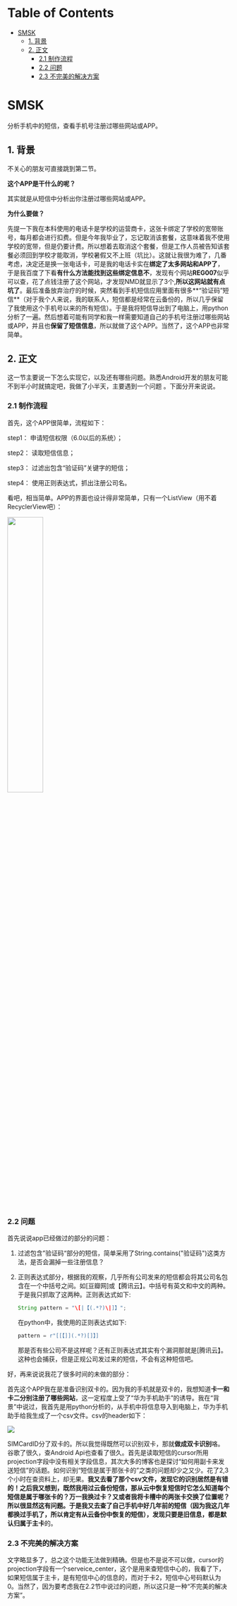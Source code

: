 Table of Contents
=================

* [SMSK](#smsk)
  * [1\. 背景](#1-%E8%83%8C%E6%99%AF)
  * [2\. 正文](#2-%E6%AD%A3%E6%96%87)
    * [2\.1 制作流程](#21-%E5%88%B6%E4%BD%9C%E6%B5%81%E7%A8%8B)
    * [2\.2 问题](#22-%E9%97%AE%E9%A2%98)
    * [2\.3 不完美的解决方案](#23-%E4%B8%8D%E5%AE%8C%E7%BE%8E%E7%9A%84%E8%A7%A3%E5%86%B3%E6%96%B9%E6%A1%88)

# SMSK

分析手机中的短信，查看手机号注册过哪些网站或APP。

## 1. 背景

不关心的朋友可直接跳到第二节。

**这个APP是干什么的呢？**

其实就是从短信中分析出你注册过哪些网站或APP。

**为什么要做？**

先提一下我在本科使用的电话卡是学校的运营商卡，这张卡绑定了学校的宽带账号，每月都会进行扣费。但是今年我毕业了，忘记取消该套餐，这意味着我不使用学校的宽带，但是仍要计费。所以想着去取消这个套餐，但是工作人员被告知该套餐必须回到学校才能取消，学校暑假又不上班（坑比）。这就让我很为难了，几番考虑，决定还是换一张电话卡，可是我的电话卡实在**绑定了太多网站和APP了**，于是我百度了下看**有什么方法能找到这些绑定信息不**，发现有个网站**REG007**似乎可以查，花了点钱注册了这个网站，才发现NMD就显示了3个,**所以这网站就有点坑了**。最后准备放弃治疗的时候，突然看到手机短信应用里面有很多**“验证码”短信**（对于我个人来说，我的联系人，短信都是经常在云备份的，所以几乎保留了我使用这个手机号以来的所有短信）。于是我将短信导出到了电脑上，用python分析了一遍。然后想着可能有同学和我一样需要知道自己的手机号注册过哪些网站或APP，并且也**保留了短信信息**，所以就做了这个APP。当然了，这个APP也非常简单。

## 2. 正文

这一节主要说一下怎么实现它，以及还有哪些问题。熟悉Android开发的朋友可能不到半小时就搞定吧，我做了小半天，主要遇到一个问题 。下面分开来说说。

### 2.1 制作流程

首先，这个APP很简单，流程如下：

step1： 申请短信权限（6.0以后的系统）；

step2： 读取短信信息；

step3： 过滤出包含“验证码”关键字的短信；

step4： 使用正则表达式，抓出注册公司名。

看吧，相当简单。APP的界面也设计得非常简单，只有一个ListView（用不着RecyclerView吧）：

<img src="https://ae01.alicdn.com/kf/He33bee112f0f47fdbf3067366a74f9bf6.jpg"  width=40%>

### 2.2 问题

首先说说app已经做过的部分的问题：

1. 过滤包含”验证码“部分的短信，简单采用了String.contains("验证码")这类方法，是否会漏掉一些注册信息？

2. 正则表达式部分，根据我的观察，几乎所有公司发来的短信都会将其公司名包含在一个中括号之间。如[豆瓣网]或【腾讯云】。中括号有英文和中文的两种。于是我只抓取了这两种。正则表达式如下:

   ```java
   String pattern = "\[|【(.*?)\|]】";
   ```

   在python中，我使用的正则表达式如下:

   ```python
   pattern = r"[[【]](.*?)[]】]
   ```

   那是否有些公司不是这样呢？还有正则表达式其实有个漏洞那就是[腾讯云】。这种也会捕获，但是正规公司发过来的短信，不会有这种短信吧。

好，再来说说我花了很多时间的未做的部分：

首先这个APP我在是准备识别双卡的。因为我的手机就是双卡的，我想知道**卡一和卡二分别注册了哪些网站**，这一定程度上受了“华为手机助手”的诱导。我在“背景”中说过，我首先是用python分析的，从手机中将信息导入到电脑上，华为手机助手给我生成了一个csv文件。csv的header如下：

![](https://ae01.alicdn.com/kf/H1c8467db520248369e39e1a28f80376bH.jpg)

SIMCardID分了双卡的。所以我觉得既然可以识别双卡，那就**做成双卡识别**咯。谷歌了很久，查Android Api也查看了很久。首先是读取短信的cursor所用projection字段中没有相关字段信息，其次大多的博客也是探讨“如何用副卡来发送短信”的话题。如何识别“短信是属于那张卡的”之类的问题却少之又少。花了2,3个小时在查资料上，却无果。**我又去看了那个csv文件，发现它的识别居然是有错的！**之后我又想到，既然我用过云备份短信，那从云中恢复短信时它怎么知道每个短信是属于哪张卡的？万一我换过卡？又或者我将卡槽中的两张卡交换了位置呢？所以很显然这有问题。于是我又去查了自己手机中好几年前的短信（因为我这几年都换过手机了，所以肯定有从云备份中恢复的短信），发现只要是旧信息，都是**默认归属于主卡**的。

### 2.3 不完美的解决方案

文字略显多了，总之这个功能无法做到精确。但是也不是说不可以做，cursor的projection字段有一个serveice_center，这个是用来查短信中心的，我看了下，如果短信属于主卡，是有短信中心的信息的，而对于卡2，短信中心号码默认为0。当然了，因为要考虑我在2.2节中说过的问题，所以这只是一种“不完美的解决方案”。
